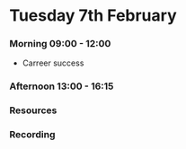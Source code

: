 # Tuesday 7th February

### Morning 09:00 - 12:00
 - Carreer success

### Afternoon 13:00 - 16:15



### Resources



### Recording
